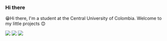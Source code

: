 ### Hi there
😁Hi there, I'm a student at the Central University of Colombia.
Welcome to my little projects 😊

![](https://github-profile-summary-cards.vercel.app/api/cards/profile-details?username=Jonakls&theme=github_dark)
![](https://github-profile-summary-cards.vercel.app/api/cards/stats?username=Jonakls&theme=github_dark)
![](https://github-profile-summary-cards.vercel.app/api/cards/most-commit-language?username=Jonakls&theme=github_dark)
